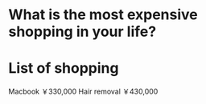 # What is the most expensive shopping in your life?

# List of shopping
Macbook ￥330,000
Hair removal ￥430,000
